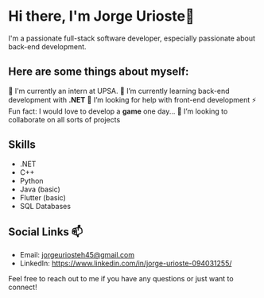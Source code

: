 # Hi there, I'm Jorge Urioste👋

I'm a passionate full-stack software developer, especially passionate about back-end development.

## Here are some things about myself:

🔭 I'm currently an intern at UPSA.
🌱 I’m currently learning back-end development with **.NET**
🤔 I’m looking for help with front-end development
⚡ Fun fact: I would love to develop a **game** one day...
👯 I’m looking to collaborate on all sorts of projects

## Skills
- .NET
- C++
- Python
- Java (basic)
- Flutter (basic)
- SQL Databases

## Social Links 📫 
- Email: jorgeuriosteh45@gmail.com
- LinkedIn: https://www.linkedin.com/in/jorge-urioste-094031255/

Feel free to reach out to me if you have any questions or just want to connect!
<!--

Here are some ideas to get you started:
- 
- 
- 💬 Ask me about ...
- 
- 😄 Pronouns: ...
- 
-->
